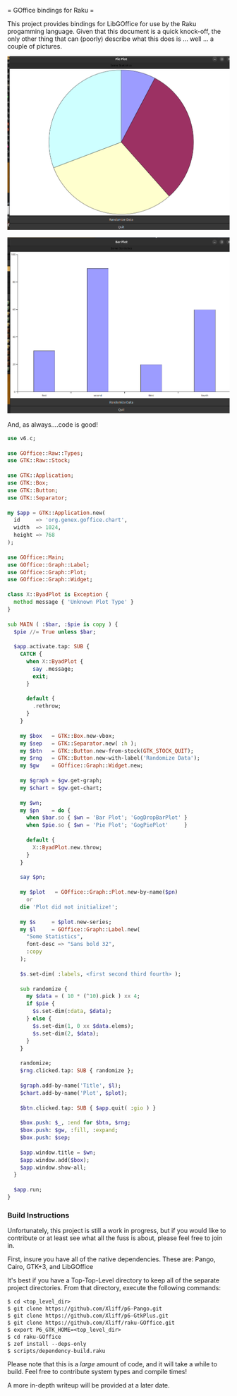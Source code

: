 = GOffice bindings for Raku =

This project provides bindings for LibGOffice for use by the Raku
progamming language. Given that this document is a quick knock-off,
the only other thing that can (poorly) describe what this does is
... well ... a couple of pictures.

![Here's a Pie Graph](pics/pie.png)

![and a Bar Chart](pics/barcol.png)

And, as always....code is good!

```raku
use v6.c;

use GOffice::Raw::Types;
use GTK::Raw::Stock;

use GTK::Application;
use GTK::Box;
use GTK::Button;
use GTK::Separator;

my $app = GTK::Application.new(
  id     => 'org.genex.goffice.chart',
  width  => 1024,
  height => 768
);

use GOffice::Main;
use GOffice::Graph::Label;
use GOffice::Graph::Plot;
use GOffice::Graph::Widget;

class X::ByadPlot is Exception {
  method message { 'Unknown Plot Type' }
}

sub MAIN ( :$bar, :$pie is copy ) {
  $pie //= True unless $bar;

  $app.activate.tap: SUB {
    CATCH {
      when X::ByadPlot {
        say .message;
        exit;
      }

      default {
        .rethrow;
      }
    }

    my $box   = GTK::Box.new-vbox;
    my $sep   = GTK::Separator.new( :h );
    my $btn   = GTK::Button.new-from-stock(GTK_STOCK_QUIT);
    my $rng   = GTK::Button.new-with-label('Randomize Data');
    my $gw    = GOffice::Graph::Widget.new;

    my $graph = $gw.get-graph;
    my $chart = $gw.get-chart;

    my $wn;
    my $pn    = do {
      when $bar.so { $wn = 'Bar Plot'; 'GogDropBarPlot' }
      when $pie.so { $wn = 'Pie Plot'; 'GogPiePlot'     }

      default {
        X::ByadPlot.new.throw;
      }
    }

    say $pn;

    my $plot   = GOffice::Graph::Plot.new-by-name($pn)
      or
    die 'Plot did not initialize!';

    my $s     = $plot.new-series;
    my $l     = GOffice::Graph::Label.new(
      "Some Statistics",
      font-desc => "Sans bold 32",
      :copy
    );

    $s.set-dim( :labels, <first second third fourth> );

    sub randomize {
      my $data = ( 10 * (^10).pick ) xx 4;
      if $pie {
        $s.set-dim(:data, $data);
      } else {
        $s.set-dim(1, 0 xx $data.elems);
        $s.set-dim(2, $data);
      }
    }

    randomize;
    $rng.clicked.tap: SUB { randomize };

    $graph.add-by-name('Title', $l);
    $chart.add-by-name('Plot', $plot);

    $btn.clicked.tap: SUB { $app.quit( :gio ) }

    $box.push: $_, :end for $btn, $rng;
    $box.push: $gw, :fill, :expand;
    $box.push: $sep;

    $app.window.title = $wn;
    $app.window.add($box);
    $app.window.show-all;
  }

  $app.run;
}
```

### Build Instructions

Unfortunately, this project is still a work in progress, but if you would like to contribute or at least see what all the fuss is about, please feel free to join in.

First, insure you have all of the native dependencies. These are: Pango, Cairo, GTK+3, and LibGOffice

It's best if you have a Top-Top-Level directory to keep all of the separate project directories. From that directory, execute the following commands:

```
$ cd <top_level_dir>
$ git clone https://github.com/Xliff/p6-Pango.git
$ git clone https://github.com/Xliff/p6-GtkPlus.git
$ git clone https://github.com/Xliff/raku-GOffice.git
$ export P6_GTK_HOME=<top_level_dir>
$ cd raku-GOffice
$ zef install --deps-only
$ scripts/dependency-build.raku
```

Please note that this is a _large_ amount of code, and it will take a while to build. Feel free to contribute system types and compile times!

A more in-depth writeup will be provided at a later date.

